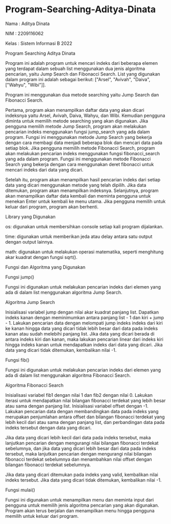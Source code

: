 # Program-Searching-Aditya-Dinata
Nama : Aditya Dinata

NIM : 2209116062

Kelas : Sistem Informasi B 2022

Program Searching Aditya Dinata

Program ini adalah program untuk mencari indeks dari beberapa elemen yang terdapat dalam sebuah list menggunakan dua jenis algoritma pencarian, yaitu Jump Search dan Fibonacci Search. List yang digunakan dalam program ini adalah sebagai berikut: ["Arsel", "Avivah", "Daiva", ["Wahyu", "Wibi"]].

Program ini menggunakan dua metode searching yaitu Jump Search dan Fibonacci Search.

Pertama, program akan menampilkan daftar data yang akan dicari indeksnya yaitu Arsel, Avivah, Daiva, Wahyu, dan Wibi. Kemudian pengguna diminta untuk memilih metode searching yang akan digunakan. Jika pengguna memilih metode Jump Search, program akan melakukan pencarian indeks menggunakan fungsi jump_search yang ada dalam program. Fungsi ini menggunakan metode Jump Search yang bekerja dengan cara membagi data menjadi beberapa blok dan mencari data pada setiap blok. Jika pengguna memilih metode Fibonacci Search, program akan melakukan pencarian indeks menggunakan fungsi fibonacci_search yang ada dalam program. Fungsi ini menggunakan metode Fibonacci Search yang bekerja dengan cara menggunakan deret fibonacci untuk mencari indeks dari data yang dicari.

Setelah itu, program akan menampilkan hasil pencarian indeks dari setiap data yang dicari menggunakan metode yang telah dipilih. Jika data ditemukan, program akan menampilkan indeksnya. Selanjutnya, program akan menampilkan daftar data kembali dan meminta pengguna untuk menekan Enter untuk kembali ke menu utama. Jika pengguna memilih untuk keluar dari program, program akan berhenti.

Library yang Digunakan

os: digunakan untuk membersihkan console setiap kali program dijalankan.

time: digunakan untuk memberikan jeda atau delay antara satu output dengan output lainnya.

math: digunakan untuk melakukan operasi matematika, seperti menghitung akar kuadrat dengan fungsi sqrt().

Fungsi dan Algoritma yang Digunakan

Fungsi jump()

Fungsi ini digunakan untuk melakukan pencarian indeks dari elemen yang ada di dalam list menggunakan algoritma Jump Search.

Algoritma Jump Search

Inisialisasi variabel jump dengan nilai akar kuadrat panjang list.
Dapatkan indeks kanan dengan meminimumkan antara panjang list - 1 dan kiri + jump - 1.
Lakukan pencarian data dengan melompati jump indeks indeks dari kiri ke kanan hingga data yang dicari tidak lebih besar dari data pada indeks kanan atau sudah melebihi panjang list.
Jika data yang dicari berada di antara indeks kiri dan kanan, maka lakukan pencarian linear dari indeks kiri hingga indeks kanan untuk mendapatkan indeks dari data yang dicari.
Jika data yang dicari tidak ditemukan, kembalikan nilai -1.

Fungsi fib()

Fungsi ini digunakan untuk melakukan pencarian indeks dari elemen yang ada di dalam list menggunakan algoritma Fibonacci Search.

Algoritma Fibonacci Search

Inisialisasi variabel fib1 dengan nilai 1 dan fib2 dengan nilai 0.
Lakukan iterasi untuk mendapatkan nilai bilangan fibonacci terdekat yang lebih besar atau sama dengan panjang list.
Inisialisasi variabel offset dengan -1.
Lakukan pencarian data dengan membandingkan data pada indeks yang merupakan penjumlahan antara offset dan bilangan fibonacci terdekat yang lebih kecil dari atau sama dengan panjang list, dan perbandingan data pada indeks tersebut dengan data yang dicari.

Jika data yang dicari lebih kecil dari data pada indeks tersebut, maka lanjutkan pencarian dengan mengurangi nilai bilangan fibonacci terdekat sebelumnya, dan jika data yang dicari lebih besar dari data pada indeks tersebut, maka lanjutkan pencarian dengan mengurangi nilai bilangan fibonacci terdekat sebelumnya dan menambahkan nilai offset dengan bilangan fibonacci terdekat sebelumnya.

Jika data yang dicari ditemukan pada indeks yang valid, kembalikan nilai indeks tersebut.
Jika data yang dicari tidak ditemukan, kembalikan nilai -1.

Fungsi mulai()

Fungsi ini digunakan untuk menampilkan menu dan meminta input dari pengguna untuk memilih jenis algoritma pencarian yang akan digunakan. Program akan terus berjalan dan menampilkan menu hingga pengguna memilih untuk keluar dari program.
